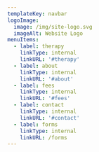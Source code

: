 ```yaml
---
templateKey: navbar
logoImage:
  image: /img/site-logo.svg
  imageAlt: Website Logo
menuItems:
  - label: therapy
    linkType: internal
    linkURL: '#therapy'
  - label: about
    linkType: internal
    linkURL: '#about'
  - label: fees
    linkType: internal
    linkURL: '#fees'
  - label: contact
    linkType: internal
    linkURL: '#contact'
  - label: forms
    linkType: internal
    linkURL: /forms
---
```

